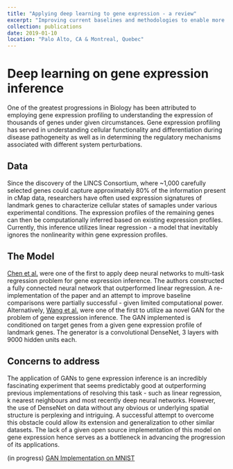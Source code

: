 ```yaml
---
title: "Applying deep learning to gene expression - a review"
excerpt: "Improving current baselines and methodologies to enable more accurate gene expression inference"
collection: publications
date: 2019-01-10
location: "Palo Alto, CA & Montreal, Quebec"
---
```


# Deep learning on gene expression inference  

One of the greatest progressions in Biology has been attributed to employing gene expression profiling to understanding the expression of thousands of genes under given circumstances. Gene expression profiling has served in understanding cellular functionality and differentiation during disease pathogeneity as well as in determining the regulatory mechanisms associated with different system perturbations. 

## Data 

Since the discovery of the LINCS Consortium, where ~1,000 carefully selected genes could capture approximately 80% of the information present in cMap data, researchers have often used expression signatures of landmark genes to characterize cellular states of samaples under various experimental conditions. The expression profiles of the remaining genes can then be computationally inferred based on existing expression profiles. Currently, this inference utilizes linear regression - a model that inevitably ignores the nonlinearity within gene expression profiles. 

## The Model 

[Chen et al.](files/geneexpr.pdf) were one of the first to apply deep neural networks to multi-task regression problem for gene expression inference. The authors constructed a fully connected neural network that outperformed linear regression. A re-implementation of the paper and an attempt to improve baseline comparisons were partially successful - given limited computational power. 
 Alternatively, [Wang et al.](files/gans-geneexpr.pdf) were one of the first to utilize aa novel GAN for the problem of gene expression inference. The GAN implemented is conditioned on target genes from a given gene expression profile of landmark genes. The generator is a convolutional DenseNet, 3 layers with 9000 hidden units each. 
 

## Concerns to address

The application of GANs to gene expression inference is an incredibly fascinating experiment that seems predictably good at outperforming previous implementations of resolving this task - such as linear regression, k nearest neighbours and most recently deep neural networks. However, the use of DenseNet on data without any obvious or underlying spatial structure is perplexing and intriguing. A successful attempt to overcome this obstacle could allow its extension and generalization to other similar datasets. The lack of a given open source implementation of this model on gene expression hence serves as a bottleneck in advancing the progression of its applications. 

(in progress) [GAN Implementation on MNIST](https://github.com/kmualim/DCGAN-Keras-Implementation)
